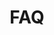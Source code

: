 ---
title: "FAQ"
heading: "Have a question?"
draft: false
_build:
  render: never

image: "images/feature-image-3.webp"

faq:
- title: "How fast will I be able to type?"
  content: "You only have to learn one Handex, and you can type without ever looking, so we expect Handex users to be able to develop fast typing faster than they did with a keyboard."
- title: "How long will it take to learn?"
  content: "We've developed fun learning tools that you can use at any moment of the day, and wherever you are, so learning Handex will be faster than learning a keyboard."
- title: "Is Handex a full keyboard?"
  content: "Handex uses the full Bluettooth HID keyboard usage table of 250 keys, and there are special key-combinations coming."
- title: "Is Handex fun to use?"
  content: "Handex will probably be the most ergonomic device you'll ever hold, and you can use it with all the latest mobile tech, so it's a blast to use."
---